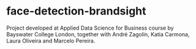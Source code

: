 # face-detection-brandsight
Project developed at Applied Data Science for Business course by Bayswater College London, together with André Zagolin, Katia Carmona, Laura Oliveira and Marcelo Pereira.
